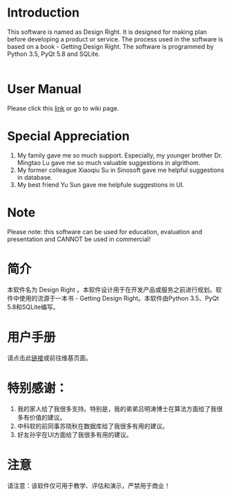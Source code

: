 # Introduction<br/>
This software is named as Design Right. It is designed for making plan before developing a product or service. The process used in the software is based on a book - Getting Design Right. The software is programmed by Python 3.5, PyQt 5.8 and SQLite.<br/>
<br/>
# User Manual<br/>
Please click this [link](https://github.com/lvzt/Design-Right-software/wiki/User-Manual) or go to wiki page.<br/>
# Special Appreciation<br/>
1. My family gave me so much support. Especially, my younger brother Dr. Mingtao Lu gave me so much valuable suggestions in algrithom.
2. My former colleague Xiaoqiu Su in Sinosoft gave me helpful suggestions in database.
3. My best friend Yu Sun gave me helpfule suggestions in UI.
#
# Note<br/>
Please note: this software can be used for education, evaluation and presentation and CANNOT be used in commercial!<br/>

# 简介<br/>
本软件名为 Design Right 。本软件设计用于在开发产品或服务之前进行规划。软件中使用的流源于一本书 - Getting Design Right。本软件由Python 3.5、PyQt 5.8和SQLite编写。<br/>
# 用户手册<br/>
请点击此[链接](https://github.com/lvzt/Design-Right-software/wiki/%E7%94%A8%E6%88%B7%E6%89%8B%E5%86%8C)或前往维基页面。<br/>
# 特别感谢：<br/>
1. 我的家人给了我很多支持。特别是，我的弟弟吕明涛博士在算法方面给了我很多有价值的建议。
2. 中科软的前同事苏晓秋在数据库给了我很多有用的建议。
3. 好友孙宇在UI方面给了我很多有用的建议。
#
# 注意<br/>
请注意：该软件仅可用于教学、评估和演示，严禁用于商业！<br/>
